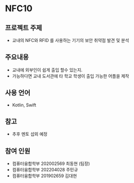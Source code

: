 # NFC10
 
## 프로젝트 주제
  - 교내의 NFC와 RFID 를 사용하는 기기의 보안 취약점 발견 및 분석
    
## 주요내용
  - 교내에 외부인이 쉽게 출입 할수 있는지.
  - 가능하다면 교내 도서관에 타 학교 학생이 출입 가능한 어플을 제작
    
## 사용 언어
  - Kotlin, Swift
    
## 참고
  - 추후 멘토 섭외 예정
## 참여 인원
* 컴퓨터융합학부 202002569 최동현 (팀장)
* 컴퓨터융합학부 202204028 주민규
* 컴퓨터융합학부 201902659 김대현
